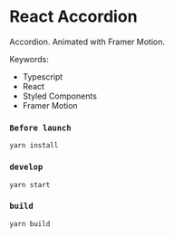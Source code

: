 # React Accordion

Accordion. Animated with Framer Motion.

Keywords:

- Typescript
- React
- Styled Components
- Framer Motion

### `Before launch`

```
yarn install
```

### `develop`

```
yarn start
```

### `build`

```
yarn build
```
